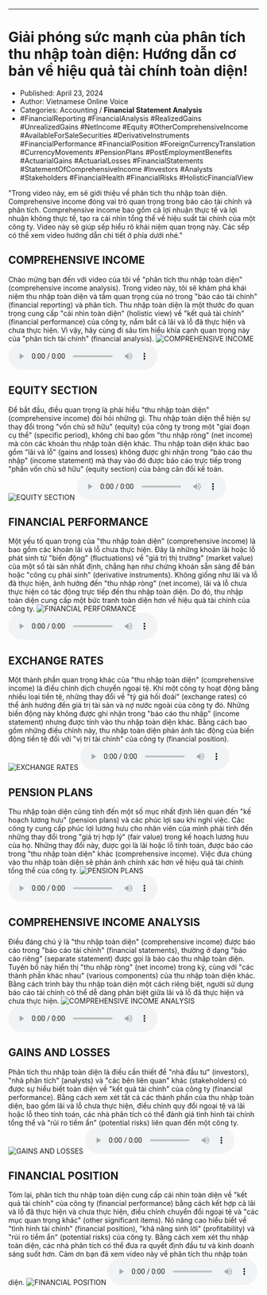
---

# Giải phóng sức mạnh của phân tích thu nhập toàn diện: Hướng dẫn cơ bản về hiệu quả tài chính toàn diện!

- Published: April 23, 2024
- Author: Vietnamese Online Voice
- Categories: Accounting / **Financial Statement Analysis**
- #FinancialReporting #FinancialAnalysis #RealizedGains #UnrealizedGains #NetIncome #Equity #OtherComprehensiveIncome #AvailableForSaleSecurities #DerivativeInstruments #FinancialPerformance #FinancialPosition #ForeignCurrencyTranslation #CurrencyMovements #PensionPlans #PostEmploymentBenefits #ActuarialGains #ActuarialLosses #FinancialStatements #StatementOfComprehensiveIncome #Investors #Analysts #Stakeholders #FinancialHealth #FinancialRisks #HolisticFinancialView

"Trong video này, em sẽ giới thiệu về phân tích thu nhập toàn diện. Comprehensive income đóng vai trò quan trọng trong báo cáo tài chính và phân tích. Comprehensive income bao gồm cả lợi nhuận thực tế và lợi nhuận không thực tế, tạo ra cái nhìn tổng thể về hiệu suất tài chính của một công ty. Video này sẽ giúp sếp hiểu rõ khái niệm quan trọng này. Các sếp có thể xem video hướng dẫn chi tiết ở phía dưới nhé."


## COMPREHENSIVE INCOME

Chào mừng bạn đến với video của tôi về "phân tích thu nhập toàn diện" (comprehensive income analysis). Trong video này, tôi sẽ khám phá khái niệm thu nhập toàn diện và tầm quan trọng của nó trong "báo cáo tài chính" (financial reporting) và phân tích. Thu nhập toàn diện là một thước đo quan trọng cung cấp "cái nhìn toàn diện" (holistic view) về "kết quả tài chính" (financial performance) của công ty, nắm bắt cả lãi và lỗ đã thực hiện và chưa thực hiện. Vì vậy, hãy cùng đi sâu tìm hiểu khía cạnh quan trọng này của "phân tích tài chính" (financial analysis).
![COMPREHENSIVE INCOME](https://http-archiver-apis-production-80.schnworks.com/storage/images/transitions/2024-04-23/transition--9641694775-Montserrat-Thin-880E4F.jpg)
<audio controls>
    <source src="https://http-archiver-apis-production-80.schnworks.com/storage/audio/file-5770286707.mp3" type="audio/mpeg">
</audio>



## EQUITY SECTION

Để bắt đầu, điều quan trọng là phải hiểu "thu nhập toàn diện" (comprehensive income) đòi hỏi những gì. Thu nhập toàn diện thể hiện sự thay đổi trong "vốn chủ sở hữu" (equity) của công ty trong một "giai đoạn cụ thể" (specific period), không chỉ bao gồm "thu nhập ròng" (net income) mà còn các khoản thu nhập toàn diện khác. Thu nhập toàn diện khác bao gồm "lãi và lỗ" (gains and losses) không được ghi nhận trong "báo cáo thu nhập" (income statement) mà thay vào đó được báo cáo trực tiếp trong "phần vốn chủ sở hữu" (equity section) của bảng cân đối kế toán.
![EQUITY SECTION](https://http-archiver-apis-production-80.schnworks.com/storage/images/transitions/2024-04-23/transition-17174259681-Montserrat-Black-303F9F.jpg)
<audio controls>
    <source src="https://http-archiver-apis-production-80.schnworks.com/storage/audio/file-10197190358.mp3" type="audio/mpeg">
</audio>



## FINANCIAL PERFORMANCE

Một yếu tố quan trọng của "thu nhập toàn diện" (comprehensive income) là bao gồm các khoản lãi và lỗ chưa thực hiện. Đây là những khoản lãi hoặc lỗ phát sinh từ "biến động" (fluctuations) về "giá trị thị trường" (market value) của một số tài sản nhất định, chẳng hạn như chứng khoán sẵn sàng để bán hoặc "công cụ phái sinh" (derivative instruments). Không giống như lãi và lỗ đã thực hiện, ảnh hưởng đến "thu nhập ròng" (net income), lãi và lỗ chưa thực hiện có tác động trực tiếp đến thu nhập toàn diện. Do đó, thu nhập toàn diện cung cấp một bức tranh toàn diện hơn về hiệu quả tài chính của công ty.
![FINANCIAL PERFORMANCE](https://http-archiver-apis-production-80.schnworks.com/storage/images/transitions/2024-04-23/transition--10311529303-Montserrat-ExtraBold-004895.jpg)
<audio controls>
    <source src="https://http-archiver-apis-production-80.schnworks.com/storage/audio/file-37417836166.mp3" type="audio/mpeg">
</audio>



## EXCHANGE RATES

Một thành phần quan trọng khác của "thu nhập toàn diện" (comprehensive income) là điều chỉnh dịch chuyển ngoại tệ. Khi một công ty hoạt động bằng nhiều loại tiền tệ, những thay đổi về "tỷ giá hối đoái" (exchange rates) có thể ảnh hưởng đến giá trị tài sản và nợ nước ngoài của công ty đó. Những biến động này không được ghi nhận trong "báo cáo thu nhập" (income statement) nhưng được tính vào thu nhập toàn diện khác. Bằng cách bao gồm những điều chỉnh này, thu nhập toàn diện phản ánh tác động của biến động tiền tệ đối với "vị trí tài chính" của công ty (financial position).
![EXCHANGE RATES](https://http-archiver-apis-production-80.schnworks.com/storage/images/transitions/2024-04-23/transition-12160576811-Montserrat-Regular-283593.jpg)
<audio controls>
    <source src="https://http-archiver-apis-production-80.schnworks.com/storage/audio/file-25392632870.mp3" type="audio/mpeg">
</audio>



## PENSION PLANS

Thu nhập toàn diện cũng tính đến một số mục nhất định liên quan đến "kế hoạch lương hưu" (pension plans) và các phúc lợi sau khi nghỉ việc. Các công ty cung cấp phúc lợi lương hưu cho nhân viên của mình phải tính đến những thay đổi trong "giá trị hợp lý" (fair value) trong kế hoạch lương hưu của họ. Những thay đổi này, được gọi là lãi hoặc lỗ tính toán, được báo cáo trong "thu nhập toàn diện" khác (comprehensive income). Việc đưa chúng vào thu nhập toàn diện sẽ phản ánh chính xác hơn về hiệu quả tài chính tổng thể của công ty.
![PENSION PLANS](https://http-archiver-apis-production-80.schnworks.com/storage/images/transitions/2024-04-23/transition-22733851604-Montserrat-Regular-7B1FA2.jpg)
<audio controls>
    <source src="https://http-archiver-apis-production-80.schnworks.com/storage/audio/file-12284353640.mp3" type="audio/mpeg">
</audio>



## COMPREHENSIVE INCOME ANALYSIS

Điều đáng chú ý là "thu nhập toàn diện" (comprehensive income) được báo cáo trong "báo cáo tài chính" (financial statements), thường ở dạng "báo cáo riêng" (separate statement) được gọi là báo cáo thu nhập toàn diện. Tuyên bố này hiển thị "thu nhập ròng" (net income) trong kỳ, cùng với "các thành phần khác nhau" (various components) của thu nhập toàn diện khác. Bằng cách trình bày thu nhập toàn diện một cách riêng biệt, người sử dụng báo cáo tài chính có thể dễ dàng phân biệt giữa lãi và lỗ đã thực hiện và chưa thực hiện.
![COMPREHENSIVE INCOME ANALYSIS](https://http-archiver-apis-production-80.schnworks.com/storage/images/transitions/2024-04-23/transition--28873524770-Montserrat-ExtraBold-283593.jpg)
<audio controls>
    <source src="https://http-archiver-apis-production-80.schnworks.com/storage/audio/file-30798816518.mp3" type="audio/mpeg">
</audio>



## GAINS AND LOSSES

Phân tích thu nhập toàn diện là điều cần thiết để "nhà đầu tư" (investors), "nhà phân tích" (analysts) và "các bên liên quan" khác (stakeholders) có được sự hiểu biết toàn diện về "kết quả tài chính" của công ty (financial performance). Bằng cách xem xét tất cả các thành phần của thu nhập toàn diện, bao gồm lãi và lỗ chưa thực hiện, điều chỉnh quy đổi ngoại tệ và lãi hoặc lỗ theo tính toán, các nhà phân tích có thể đánh giá tình hình tài chính tổng thể và "rủi ro tiềm ẩn" (potential risks) liên quan đến một công ty.
![GAINS AND LOSSES](https://http-archiver-apis-production-80.schnworks.com/storage/images/transitions/2024-04-23/transition-10755735217-Montserrat-Black-9C27B0.jpg)
<audio controls>
    <source src="https://http-archiver-apis-production-80.schnworks.com/storage/audio/file-17812393305.mp3" type="audio/mpeg">
</audio>



## FINANCIAL POSITION

Tóm lại, phân tích thu nhập toàn diện cung cấp cái nhìn toàn diện về "kết quả tài chính" của công ty (financial performance) bằng cách kết hợp cả lãi và lỗ đã thực hiện và chưa thực hiện, điều chỉnh chuyển đổi ngoại tệ và "các mục quan trọng khác" (other significant items). Nó nâng cao hiểu biết về "tình hình tài chính" (financial position), "khả năng sinh lời" (profitability) và "rủi ro tiềm ẩn" (potential risks) của công ty. Bằng cách xem xét thu nhập toàn diện, các nhà phân tích có thể đưa ra quyết định đầu tư và kinh doanh sáng suốt hơn. Cảm ơn bạn đã xem video này về phân tích thu nhập toàn diện.
![FINANCIAL POSITION](https://http-archiver-apis-production-80.schnworks.com/storage/images/transitions/2024-04-23/transition--44117083592-Montserrat-Regular-9C27B0.jpg)
<audio controls>
    <source src="https://http-archiver-apis-production-80.schnworks.com/storage/audio/file-9966540181.mp3" type="audio/mpeg">
</audio>

